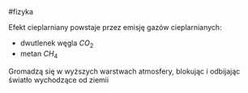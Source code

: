 #fizyka 

Efekt cieplarniany powstaje przez emisję gazów cieplarnianych:
- dwutlenek węgla $CO_2$
- metan $CH_4$

Gromadzą się w wyższych warstwach atmosfery, blokując i odbijając światło wychodzące od ziemii